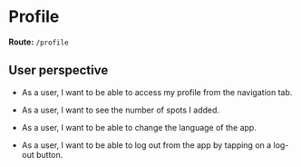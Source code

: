 # Profile
**Route:** `/profile`

## User perspective

- As a user, I want to be able to access my profile from the navigation tab.

- As a user, I want to see the number of spots I added.

- As a user, I want to be able to change the language of the app.
  
- As a user, I want to be able to log out from the app by tapping on a log-out button.